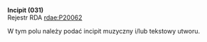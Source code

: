 **Incipit (031)**  
Rejestr RDA [rdae:P20062](http://www.rdaregistry.info/Elements/e/#P20062)

W tym polu należy podać incipit muzyczny i/lub tekstowy utworu.